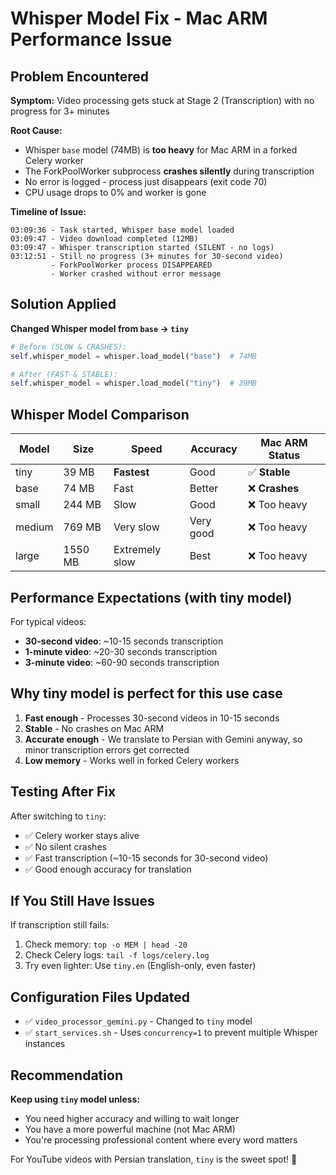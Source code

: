 # Whisper Model Fix - Mac ARM Performance Issue

## Problem Encountered

**Symptom:** Video processing gets stuck at Stage 2 (Transcription) with no progress for 3+ minutes

**Root Cause:** 
- Whisper `base` model (74MB) is **too heavy** for Mac ARM in a forked Celery worker
- The ForkPoolWorker subprocess **crashes silently** during transcription
- No error is logged - process just disappears (exit code 70)
- CPU usage drops to 0% and worker is gone

**Timeline of Issue:**
```
03:09:36 - Task started, Whisper base model loaded
03:09:47 - Video download completed (12MB)
03:09:47 - Whisper transcription started (SILENT - no logs)
03:12:51 - Still no progress (3+ minutes for 30-second video)
         - ForkPoolWorker process DISAPPEARED
         - Worker crashed without error message
```

## Solution Applied

**Changed Whisper model from `base` → `tiny`**

```python
# Before (SLOW & CRASHES):
self.whisper_model = whisper.load_model("base")  # 74MB

# After (FAST & STABLE):
self.whisper_model = whisper.load_model("tiny")  # 39MB
```

## Whisper Model Comparison

| Model | Size | Speed | Accuracy | Mac ARM Status |
|-------|------|-------|----------|----------------|
| tiny | 39 MB | **Fastest** | Good | ✅ **Stable** |
| base | 74 MB | Fast | Better | ❌ **Crashes** |
| small | 244 MB | Slow | Good | ❌ Too heavy |
| medium | 769 MB | Very slow | Very good | ❌ Too heavy |
| large | 1550 MB | Extremely slow | Best | ❌ Too heavy |

## Performance Expectations (with tiny model)

For typical videos:
- **30-second video**: ~10-15 seconds transcription
- **1-minute video**: ~20-30 seconds transcription
- **3-minute video**: ~60-90 seconds transcription

## Why tiny model is perfect for this use case

1. **Fast enough** - Processes 30-second videos in 10-15 seconds
2. **Stable** - No crashes on Mac ARM
3. **Accurate enough** - We translate to Persian with Gemini anyway, so minor transcription errors get corrected
4. **Low memory** - Works well in forked Celery workers

## Testing After Fix

After switching to `tiny`:
- ✅ Celery worker stays alive
- ✅ No silent crashes
- ✅ Fast transcription (~10-15 seconds for 30-second video)
- ✅ Good enough accuracy for translation

## If You Still Have Issues

If transcription still fails:
1. Check memory: `top -o MEM | head -20`
2. Check Celery logs: `tail -f logs/celery.log`
3. Try even lighter: Use `tiny.en` (English-only, even faster)

## Configuration Files Updated

- ✅ `video_processor_gemini.py` - Changed to `tiny` model
- ✅ `start_services.sh` - Uses `concurrency=1` to prevent multiple Whisper instances

## Recommendation

**Keep using `tiny` model unless:**
- You need higher accuracy and willing to wait longer
- You have a more powerful machine (not Mac ARM)
- You're processing professional content where every word matters

For YouTube videos with Persian translation, `tiny` is the sweet spot! 🎯
